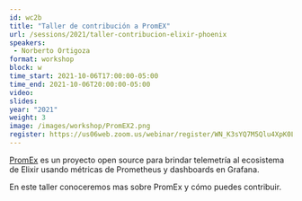 ```yaml
---
id: wc2b
title: "Taller de contribución a PromEX"
url: /sessions/2021/taller-contribucion-elixir-phoenix
speakers:
 - Norberto Ortigoza
format: workshop
block: w
time_start: 2021-10-06T17:00:00-05:00
time_end: 2021-10-06T20:00:00-05:00
video:
slides:
year: "2021"
weight: 3
image: /images/workshop/PromEX2.png
register: https://us06web.zoom.us/webinar/register/WN_K3sYQ7M5Qlu4XpK0LmJsOg
---
```



[PromEx](https://github.com/akoutmos/prom_ex) es un proyecto open source para brindar telemetría al ecosistema de Elixir usando métricas de Prometheus y dashboards en Grafana. 

En este taller conoceremos mas sobre PromEx y cómo puedes contribuir.

